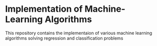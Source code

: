# Implementation of Machine-Learning Algorithms

This repository contains the implementaion of various machine learning algorithms solving regression and classification problems
